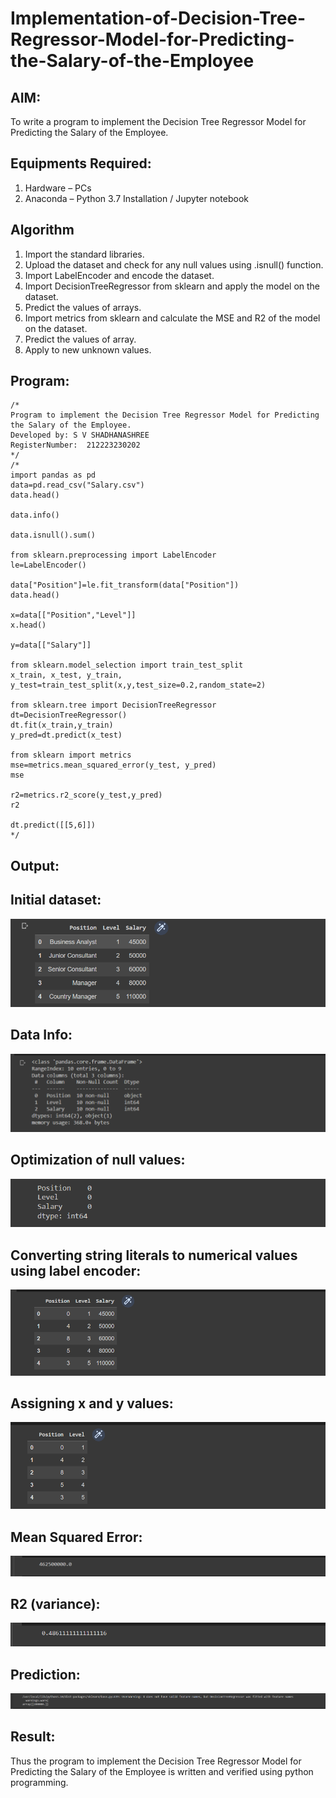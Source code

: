# Implementation-of-Decision-Tree-Regressor-Model-for-Predicting-the-Salary-of-the-Employee

## AIM:
To write a program to implement the Decision Tree Regressor Model for Predicting the Salary of the Employee.

## Equipments Required:
1. Hardware – PCs
2. Anaconda – Python 3.7 Installation / Jupyter notebook

## Algorithm
1. Import the standard libraries.
2. Upload the dataset and check for any null values using .isnull() function.
3. Import LabelEncoder and encode the dataset.
4. Import DecisionTreeRegressor from sklearn and apply the model on the dataset.
5. Predict the values of arrays.
6. Import metrics from sklearn and calculate the MSE and R2 of the model on the dataset.
7. Predict the values of array.
8. Apply to new unknown values.


## Program:
```
/*
Program to implement the Decision Tree Regressor Model for Predicting the Salary of the Employee.
Developed by: S V SHADHANASHREE
RegisterNumber:  212223230202
*/
/*
import pandas as pd
data=pd.read_csv("Salary.csv")
data.head()

data.info()

data.isnull().sum()

from sklearn.preprocessing import LabelEncoder
le=LabelEncoder()

data["Position"]=le.fit_transform(data["Position"])
data.head()

x=data[["Position","Level"]]
x.head()

y=data[["Salary"]]

from sklearn.model_selection import train_test_split
x_train, x_test, y_train, y_test=train_test_split(x,y,test_size=0.2,random_state=2)

from sklearn.tree import DecisionTreeRegressor
dt=DecisionTreeRegressor()
dt.fit(x_train,y_train)
y_pred=dt.predict(x_test)

from sklearn import metrics
mse=metrics.mean_squared_error(y_test, y_pred)
mse

r2=metrics.r2_score(y_test,y_pred)
r2

dt.predict([[5,6]])
*/
```

## Output:
## Initial dataset:
![alt text](238249522-3013f142-8d1c-42cc-9f11-751ce674ae84.png)
## Data Info:
![alt text](238249556-f42b2f9a-d161-4205-90ca-368733c1c156.png)
## Optimization of null values:
![alt text](238249588-d0eefc95-353f-4c35-b696-de3a978d8124.png)
## Converting string literals to numerical values using label encoder:
![alt text](image.png)
## Assigning x and y values:
![alt text](image-1.png)
## Mean Squared Error:
![alt text](image-2.png)
## R2 (variance):
![alt text](image-3.png)
## Prediction:
![alt text](image-4.png)


## Result:
Thus the program to implement the Decision Tree Regressor Model for Predicting the Salary of the Employee is written and verified using python programming.
